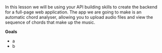 In this lesson we will be using your API building skills to create the backend for a full-page web application.  The app we are going to make is an automatic chord analyser, allowing you to upload audio files and view the sequence of chords that make up the music.

**Goals**

*   a
*   b

